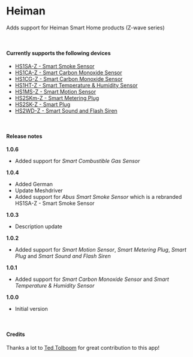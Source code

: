 # Heiman

Adds support for Heiman Smart Home products (Z-wave series)


&nbsp;
#### Currently supports the following devices
- [HS1SA-Z - Smart Smoke Sensor](http://www.heimantech.com/product/96.html)
- [HS1CA-Z - Smart Carbon Monoxide Sensor](http://www.heimantech.com/product/81.html)
- [HS1CG-Z - Smart Carbon Monoxide Sensor](http://www.heimantech.com/product/82.html)
- [HS1HT-Z - Smart Temperature & Humidity Sensor](http://www.heimantech.com/product/86.html)
- [HS1MS-Z - Smart Motion Sensor](http://www.heimantech.com/product/101.html)
- [HS2SKm-Z - Smart Metering Plug](http://www.heimantech.com/product/145.html)
- [HS2SK-Z - Smart Plug](http://www.heimantech.com/product/145.html)
- [HS2WD-Z - Smart Sound and Flash Siren](http://www.heimantech.com/product/153.html)


&nbsp;
#### Release notes

**1.0.6**
- Added support for *Smart Combustible Gas Sensor*

**1.0.4**
- Added German
- Update Meshdriver
- Added support for *Abus Smart Smoke Sensor* which is a rebranded HS1SA-Z - Smart Smoke Sensor

**1.0.3**
- Description update 

**1.0.2**
- Added support for *Smart Motion Sensor*, *Smart Metering Plug*, *Smart Plug* and *Smart Sound and Flash Siren*

**1.0.1**
- Added support for *Smart Carbon Monoxide Sensor* and *Smart Temperature & Humidity Sensor*

**1.0.0**
- Initial version


&nbsp;
#### Credits

Thanks a lot to [Ted Tolboom](https://apps.athom.com/search?title=Apps%20by%20Ted%20Tolboom&author=56bb5f32cee9cf47234826ad) for great contribution to this app!
